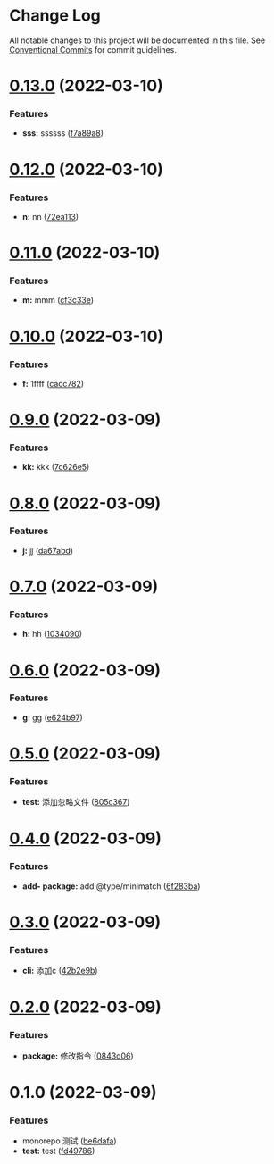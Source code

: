 # Change Log

All notable changes to this project will be documented in this file.
See [Conventional Commits](https://conventionalcommits.org) for commit guidelines.

# [0.13.0](https://github.com/gk7261234/my-monorepo/compare/@mo-demo/cli@0.12.0...@mo-demo/cli@0.13.0) (2022-03-10)


### Features

* **sss:** ssssss ([f7a89a8](https://github.com/gk7261234/my-monorepo/commit/f7a89a819f7bdb98f23cd1b68868388c656af7a6))





# [0.12.0](https://github.com/gk7261234/my-monorepo/compare/@mo-demo/cli@0.11.0...@mo-demo/cli@0.12.0) (2022-03-10)


### Features

* **n:** nn ([72ea113](https://github.com/gk7261234/my-monorepo/commit/72ea113e080abff47068eb205b0332e942b7c700))





# [0.11.0](https://github.com/gk7261234/my-monorepo/compare/@mo-demo/cli@0.10.0...@mo-demo/cli@0.11.0) (2022-03-10)


### Features

* **m:** mmm ([cf3c33e](https://github.com/gk7261234/my-monorepo/commit/cf3c33e055d95a94259724bbd07cb06bff1ef361))





# [0.10.0](https://github.com/gk7261234/my-monorepo/compare/@mo-demo/cli@0.9.0...@mo-demo/cli@0.10.0) (2022-03-10)


### Features

* **f:** 1ffff ([cacc782](https://github.com/gk7261234/my-monorepo/commit/cacc782a6f5764cebd06da3af8c9d753a57318c8))





# [0.9.0](https://github.com/gk7261234/my-monorepo/compare/@mo-demo/cli@0.8.0...@mo-demo/cli@0.9.0) (2022-03-09)


### Features

* **kk:** kkk ([7c626e5](https://github.com/gk7261234/my-monorepo/commit/7c626e565919d24ae27e3609bdd80f50c7c3ad75))





# [0.8.0](https://github.com/gk7261234/my-monorepo/compare/@mo-demo/cli@0.7.0...@mo-demo/cli@0.8.0) (2022-03-09)


### Features

* **j:** jj ([da67abd](https://github.com/gk7261234/my-monorepo/commit/da67abd0094231ccdea8e5e5f7e66991ea67f816))





# [0.7.0](https://github.com/gk7261234/my-monorepo/compare/@mo-demo/cli@0.6.0...@mo-demo/cli@0.7.0) (2022-03-09)


### Features

* **h:** hh ([1034090](https://github.com/gk7261234/my-monorepo/commit/103409099bfeeb9b627218e649e3b80741ff0c96))





# [0.6.0](https://github.com/gk7261234/my-monorepo/compare/@mo-demo/cli@0.5.0...@mo-demo/cli@0.6.0) (2022-03-09)


### Features

* **g:** gg ([e624b97](https://github.com/gk7261234/my-monorepo/commit/e624b97a3174be677725bd63be823ccc004067ae))





# [0.5.0](https://github.com/gk7261234/my-monorepo/compare/@mo-demo/cli@0.4.0...@mo-demo/cli@0.5.0) (2022-03-09)


### Features

* **test:** 添加忽略文件 ([805c367](https://github.com/gk7261234/my-monorepo/commit/805c367fe579a7f5b33390e2b31b7e1999cdad19))





# [0.4.0](https://github.com/gk7261234/my-monorepo/compare/@mo-demo/cli@0.3.0...@mo-demo/cli@0.4.0) (2022-03-09)


### Features

* **add- package:** add @type/minimatch ([6f283ba](https://github.com/gk7261234/my-monorepo/commit/6f283ba1db4854e454b282cb4c17a1847707af2e))





# [0.3.0](https://github.com/gk7261234/my-monorepo/compare/@mo-demo/cli@0.2.0...@mo-demo/cli@0.3.0) (2022-03-09)


### Features

* **cli:** 添加c ([42b2e9b](https://github.com/gk7261234/my-monorepo/commit/42b2e9be847286a1076eb17a49610ebb9dedf436))





# [0.2.0](https://github.com/gk7261234/my-monorepo/compare/@mo-demo/cli@0.1.0...@mo-demo/cli@0.2.0) (2022-03-09)


### Features

* **package:** 修改指令 ([0843d06](https://github.com/gk7261234/my-monorepo/commit/0843d06d542754d528f9cf2f7ae85a646c6e4b34))





# 0.1.0 (2022-03-09)


### Features

* monorepo 测试 ([be6dafa](https://github.com/gk7261234/my-monorepo/commit/be6dafa78c16cb897007a11d96f01f79eac5d149))
* **test:** test ([fd49786](https://github.com/gk7261234/my-monorepo/commit/fd497868e9779bea9c00dc057bcf5e568742db29))
